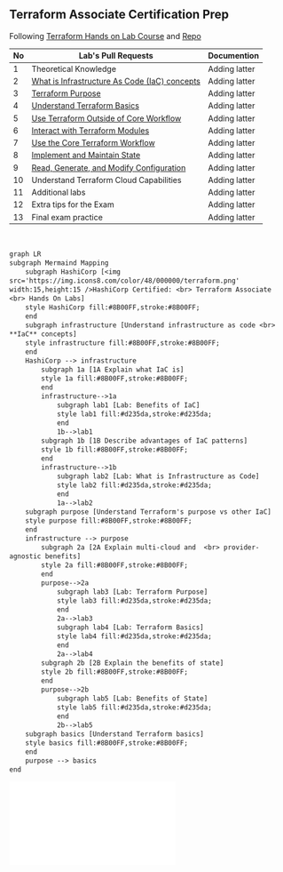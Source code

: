 ## Terraform Associate Certification Prep

Following [Terraform Hands on Lab Course](https://www.udemy.com/course/terraform-hands-on-labs) and [Repo](https://github.com/btkrausen/hashicorp)

| No  | Lab's Pull Requests | Documention |
| --- | ---------------- | ----------- |
| 1 | Theoretical Knowledge | Adding latter |
| 2 | [What is Infrastructure As Code (IaC) concepts](https://github.com/ilyesedina/Terraform/pull/2) | Adding latter |
| 3 | [Terraform Purpose](https://github.com/ilyesedina/Terraform/pull/4) | Adding latter | 
| 4 | [Understand Terraform Basics](https://github.com/ilyesedina/Terraform/pull/6) | Adding latter |
| 5 | [Use Terraform Outside of Core Workflow](https://github.com/ilyesedina/Terraform/pull/10) | Adding latter |
| 6 | [Interact with Terraform Modules](https://github.com/ilyesedina/Terraform/pull/11) | Adding latter |
| 7 | [Use the Core Terraform Workflow](https://github.com/ilyesedina/Terraform/pull/12) | Adding latter |
| 8 | [ Implement and Maintain State](https://github.com/ilyesedina/Terraform/pull/15) | Adding latter |
| 9 | [Read, Generate, and Modify Configuration](https://github.com/ilyesedina/Terraform/pull/17) | Adding latter |
| 10 | Understand Terraform Cloud Capabilities | Adding latter |
| 11 | Additional labs | Adding latter |
| 12 | Extra tips for the Exam | Adding latter |
| 13 | Final exam practice | Adding latter |

<br>

```mermaid
graph LR
subgraph Mermaind Mapping
    subgraph HashiCorp [<img src='https://img.icons8.com/color/48/000000/terraform.png' width:15,height:15 />HashiCorp Certified: <br> Terraform Associate <br> Hands On Labs]
    style HashiCorp fill:#8B00FF,stroke:#8B00FF;
    end
    subgraph infrastructure [Understand infrastructure as code <br> **IaC** concepts]
    style infrastructure fill:#8B00FF,stroke:#8B00FF;
    end
    HashiCorp --> infrastructure
        subgraph 1a [1A Explain what IaC is]
        style 1a fill:#8B00FF,stroke:#8B00FF;
        end
        infrastructure-->1a
            subgraph lab1 [Lab: Benefits of IaC]
            style lab1 fill:#d235da,stroke:#d235da;
            end
            1b-->lab1
        subgraph 1b [1B Describe advantages of IaC patterns]
        style 1b fill:#8B00FF,stroke:#8B00FF;
        end
        infrastructure-->1b
            subgraph lab2 [Lab: What is Infrastructure as Code]
            style lab2 fill:#d235da,stroke:#d235da;
            end
            1a-->lab2
    subgraph purpose [Understand Terraform's purpose vs other IaC]
    style purpose fill:#8B00FF,stroke:#8B00FF;
    end
    infrastructure --> purpose
        subgraph 2a [2A Explain multi-cloud and  <br> provider-agnostic benefits]
        style 2a fill:#8B00FF,stroke:#8B00FF;
        end
        purpose-->2a
            subgraph lab3 [Lab: Terraform Purpose]
            style lab3 fill:#d235da,stroke:#d235da;
            end
            2a-->lab3
            subgraph lab4 [Lab: Terraform Basics]
            style lab4 fill:#d235da,stroke:#d235da;
            end
            2a-->lab4
        subgraph 2b [2B Explain the benefits of state]
        style 2b fill:#8B00FF,stroke:#8B00FF;
        end
        purpose-->2b
            subgraph lab5 [Lab: Benefits of State]
            style lab5 fill:#d235da,stroke:#d235da;
            end
            2b-->lab5
    subgraph basics [Understand Terraform basics]
    style basics fill:#8B00FF,stroke:#8B00FF;
    end
    purpose --> basics
end
```
![MAP](img\MindmapTerraform.pdf)
